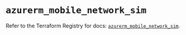 # `azurerm_mobile_network_sim`

Refer to the Terraform Registry for docs: [`azurerm_mobile_network_sim`](https://registry.terraform.io/providers/hashicorp/azurerm/3.103.0/docs/resources/mobile_network_sim).
